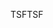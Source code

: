 <span data-ttu-id="e7efb-101">TSF</span><span class="sxs-lookup"><span data-stu-id="e7efb-101">TSF</span></span>